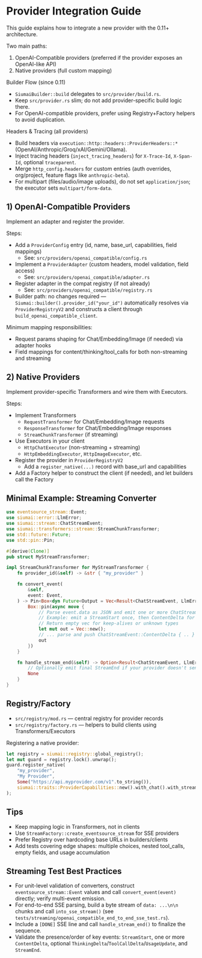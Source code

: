 # Provider Integration Guide

This guide explains how to integrate a new provider with the 0.11+ architecture.

Two main paths:

1) OpenAI-Compatible providers (preferred if the provider exposes an OpenAI-like API)
2) Native providers (full custom mapping)

Builder Flow (since 0.11)
- `SiumaiBuilder::build` delegates to `src/provider/build.rs`.
- Keep `src/provider.rs` slim; do not add provider-specific build logic there.
- For OpenAI-compatible providers, prefer using Registry+Factory helpers to avoid duplication.

Headers & Tracing (all providers)
- Build headers via `execution::http::headers::ProviderHeaders::*` (OpenAI/Anthropic/Groq/xAI/Gemini/Ollama).
- Inject tracing headers (`inject_tracing_headers`) for `X-Trace-Id`, `X-Span-Id`, optional `traceparent`.
- Merge `http_config.headers` for custom entries (auth overrides, org/project, feature flags like `anthropic-beta`).
- For multipart (files/audio/image uploads), do not set `application/json`; the executor sets `multipart/form-data`.

## 1) OpenAI-Compatible Providers

Implement an adapter and register the provider.

Steps:
- Add a `ProviderConfig` entry (id, name, base_url, capabilities, field mappings)
  - See: `src/providers/openai_compatible/config.rs`
- Implement a `ProviderAdapter` (custom headers, model validation, field access)
  - See: `src/providers/openai_compatible/adapter.rs`
- Register adapter in the compat registry (if not already)
  - See: `src/providers/openai_compatible/registry.rs`
- Builder path: no changes required — `Siumai::builder().provider_id("your_id")`
  automatically resolves via `ProviderRegistryV2` and constructs a client through
  `build_openai_compatible_client`.

Minimum mapping responsibilities:
- Request params shaping for Chat/Embedding/Image (if needed) via adapter hooks
- Field mappings for content/thinking/tool_calls for both non-streaming and streaming

## 2) Native Providers

Implement provider-specific Transformers and wire them with Executors.

Steps:
- Implement Transformers
  - `RequestTransformer` for Chat/Embedding/Image requests
  - `ResponseTransformer` for Chat/Embedding/Image responses
  - `StreamChunkTransformer` (if streaming)
- Use Executors in your client
  - `HttpChatExecutor` (non-streaming + streaming)
  - `HttpEmbeddingExecutor`, `HttpImageExecutor`, etc.
- Register the provider in `ProviderRegistryV2`
  - Add a `register_native(...)` record with base_url and capabilities
- Add a Factory helper to construct the client (if needed), and let builders
  call the Factory

## Minimal Example: Streaming Converter

```rust
use eventsource_stream::Event;
use siumai::error::LlmError;
use siumai::stream::ChatStreamEvent;
use siumai::transformers::stream::StreamChunkTransformer;
use std::future::Future;
use std::pin::Pin;

#[derive(Clone)]
pub struct MyStreamTransformer;

impl StreamChunkTransformer for MyStreamTransformer {
    fn provider_id(&self) -> &str { "my_provider" }

    fn convert_event(
        &self,
        event: Event,
    ) -> Pin<Box<dyn Future<Output = Vec<Result<ChatStreamEvent, LlmError>>> + Send + Sync + '_>> {
        Box::pin(async move {
            // Parse event.data as JSON and emit one or more ChatStreamEvent items
            // Example: emit a StreamStart once, then ContentDelta for each chunk
            // Return empty vec for keep-alives or unknown types
            let mut out = Vec::new();
            // ... parse and push ChatStreamEvent::ContentDelta { .. } etc.
            out
        })
    }

    fn handle_stream_end(&self) -> Option<Result<ChatStreamEvent, LlmError>> {
        // Optionally emit final StreamEnd if your provider doesn't send one
        None
    }
}
```

## Registry/Factory

- `src/registry/mod.rs` — central registry for provider records
- `src/registry/factory.rs` — helpers to build clients using Transformers/Executors

Registering a native provider:

```rust
let registry = siumai::registry::global_registry();
let mut guard = registry.lock().unwrap();
guard.register_native(
    "my_provider",
    "My Provider",
    Some("https://api.myprovider.com/v1".to_string()),
    siumai::traits::ProviderCapabilities::new().with_chat().with_streaming(),
);
```

## Tips

- Keep mapping logic in Transformers, not in clients
- Use `StreamFactory::create_eventsource_stream` for SSE providers
- Prefer Registry over hardcoding base URLs in builders/clients
- Add tests covering edge shapes: multiple choices, nested tool_calls,
  empty fields, and usage accumulation

## Streaming Test Best Practices

- For unit-level validation of converters, construct `eventsource_stream::Event` values and
  call `convert_event(event)` directly; verify multi-event emission.
- For end-to-end SSE parsing, build a byte stream of `data: ...\n\n` chunks and call
  `into_sse_stream()` (see `tests/streaming/openai_compatible_end_to_end_sse_test.rs`).
- Include a `[DONE]` SSE line and call `handle_stream_end()` to finalize the sequence.
- Validate the presence/order of key events: `StreamStart`, one or more `ContentDelta`,
  optional `ThinkingDelta`/`ToolCallDelta`/`UsageUpdate`, and `StreamEnd`.
